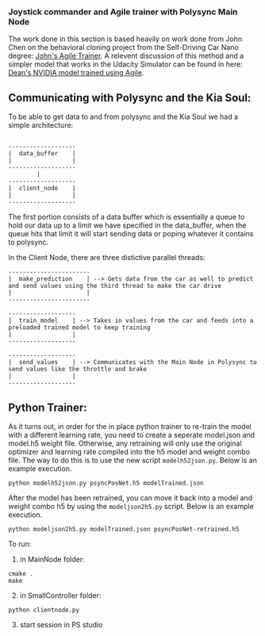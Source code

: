 ### Joystick commander and Agile trainer with Polysync Main Node

The work done in this section is based heavily on work done from John Chen on the behavioral cloning project from the Self-Driving Car Nano degree: [John's Agile Trainer](https://github.com/diyjac/AgileTrainer).  A relevent discussion of this method and a simpler model that works in the Udacity Simulator can be found in here: [Dean's NVIDIA model trained using Agile](https://github.com/teamsoulless/thunderhill/tree/master/models/aerogeekdean_diyjac).

## Communicating with Polysync and the Kia Soul:

To be able to get data to and from polysync and the Kia Soul we had a simple architecture:

```

-------------------
|  data_buffer    |
|                 |
-------------------
        |
-------------------
|  client_node    |
|                 |
-------------------

```

The first portion consists of a data buffer which is essentially a queue to hold our data up to a limit we have specified in the data_buffer, when the queue hits that limit it will start sending data or poping whatever it contains to polysync.


In the Client Node, there are three distictive parallel threads:

```
-----------------------
|  make_prediction    | --> Gets data from the car as well to predict and send values using the third thread to make the car drive 
|                     |
-----------------------
        
-------------------
|  train_model    | --> Takes in values from the car and feeds into a preloaded trained model to keep training 
|                 |
-------------------

-------------------
|  send_values    | --> Communicates with the Main Node in Polysync to send values like the throttle and brake
|                 |  
-------------------

```

## Python Trainer:

As it turns out, in order for the in place python trainer to re-train the model with a different learning rate, you need to create a seperate model.json and model.h5 weight file.  Otherwise, any retraining will only use the original optimizer and learning rate compiled into the h5 model and weight combo file.  The way to do this is to use the new script `modelh52json.py`.  Below is an example execution.

```
python modelh52json.py psyncPosNet.h5 modelTrained.json
```

After the model has been retrained, you can move it back into a model and weight combo h5 by using the `modeljson2h5.py` script.  Below is an example execution.

```
python modeljson2h5.py modelTrained.json psyncPosNet-retrained.h5
```

To run:

1. in MainNode folder:
```
cmake .
make
```
2. in SmallController folder:
```
python clientnode.py
```
3. start session in PS studio

